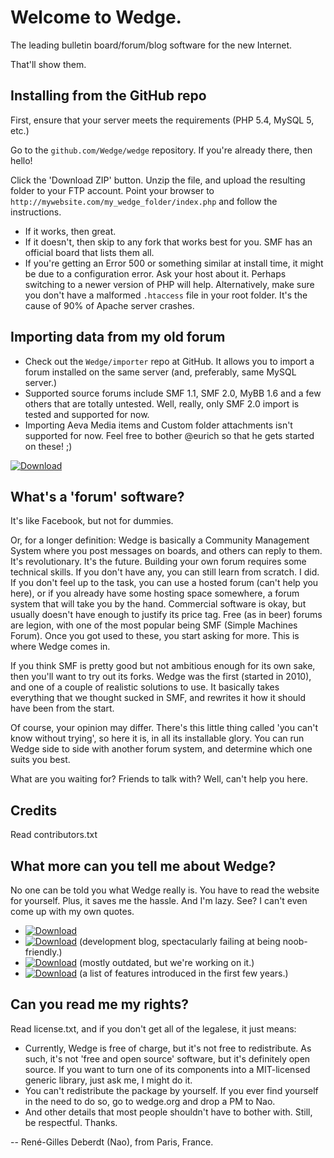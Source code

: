 
Welcome to Wedge.
=================

The leading bulletin board/forum/blog software for the new Internet.

That'll show them.

Installing from the GitHub repo
-------------------------------

First, ensure that your server meets the requirements (PHP 5.4, MySQL 5, etc.)

Go to the `github.com/Wedge/wedge` repository.
If you're already there, then hello!

Click the 'Download ZIP' button.
Unzip the file, and upload the resulting folder to your FTP account.
Point your browser to `http://mywebsite.com/my_wedge_folder/index.php`
and follow the instructions.

- If it works, then great.
- If it doesn't, then skip to any fork that works best for you. SMF has an official board that lists them all.
- If you're getting an Error 500 or something similar at install time, it might be due to a configuration error. Ask your host about it. Perhaps switching to a newer version of PHP will help. Alternatively, make sure you don't have a malformed `.htaccess` file in your root folder. It's the cause of 90% of Apache server crashes.

Importing data from my old forum
--------------------------------

- Check out the `Wedge/importer` repo at GitHub. It allows you to import a forum installed on the same server (and, preferably, same MySQL server.)
- Supported source forums include SMF 1.1, SMF 2.0, MyBB 1.6 and a few others that are totally untested. Well, really, only SMF 2.0 import is tested and supported for now.
- Importing Aeva Media items and Custom folder attachments isn't supported for now. Feel free to bother @eurich so that he gets started on these! ;)

[![Download](https://img.shields.io/badge/Wedge-importer-brightgreen.svg)](https://github.com/Wedge/importer/)

What's a 'forum' software?
--------------------------

It's like Facebook, but not for dummies.

Or, for a longer definition: Wedge is basically a Community Management System where you post
messages on boards, and others can reply to them. It's revolutionary. It's the future.
Building your own forum requires some technical skills. If you don't have any, you can still
learn from scratch. I did. If you don't feel up to the task, you can use a hosted forum (can't
help you here), or if you already have some hosting space somewhere, a forum system that will take
you by the hand. Commercial software is okay, but usually doesn't have enough to justify its price
tag. Free (as in beer) forums are legion, with one of the most popular being SMF (Simple Machines
Forum). Once you got used to these, you start asking for more. This is where Wedge comes in.

If you think SMF is pretty good but not ambitious enough for its own sake, then you'll
want to try out its forks. Wedge was the first (started in 2010), and one of a couple of realistic
solutions to use. It basically takes everything that we thought sucked in SMF, and rewrites it
how it should have been from the start.

Of course, your opinion may differ. There's this little thing called 'you can't know without
trying', so here it is, in all its installable glory. You can run Wedge side to side with
another forum system, and determine which one suits you best.

What are you waiting for? Friends to talk with? Well, can't help you here.

Credits
-------

Read contributors.txt

What more can you tell me about Wedge?
--------------------------------------

No one can be told you what Wedge really is. You have to read the website for yourself.
Plus, it saves me the hassle. And I'm lazy. See? I can't even come up with my own quotes.

- [![Download](https://img.shields.io/badge/Wedge-Forum-brightgreen.svg)](https://wedge.org)
- [![Download](https://img.shields.io/badge/Wedge-Blog-brightgreen.svg)](https://wedge.org/blog/) (development blog, spectacularly failing at being noob-friendly.)
- [![Download](https://img.shields.io/badge/Pub-Faqs-brightgreen.svg)](https://wedge.org/pub/faq/) (mostly outdated, but we're working on it.)
- [![Download](https://img.shields.io/badge/Pub-Feats-brightgreen.svg)](https://wedge.org/pub/feats/) (a list of features introduced in the first few years.)

Can you read me my rights?
--------------------------

Read license.txt, and if you don't get all of the legalese, it just means:
- Currently, Wedge is free of charge, but it's not free to redistribute. As such, it's
  not 'free and open source' software, but it's definitely open source. If you want to turn
  one of its components into a MIT-licensed generic library, just ask me, I might do it.
- You can't redistribute the package by yourself. If you ever find yourself in the need
  to do so, go to wedge.org and drop a PM to Nao.
- And other details that most people shouldn't have to bother with. Still, be respectful. Thanks.

-- René-Gilles Deberdt (Nao), from Paris, France.
